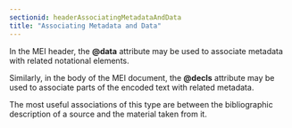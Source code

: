 ```yaml
---
sectionid: headerAssociatingMetadataAndData
title: "Associating Metadata and Data"
---
```




In the MEI header, the **@data** attribute may be used to associate metadata with
related notational elements.


Similarly, in the body of the MEI document, the **@decls** attribute may be used to
associate parts of the encoded text with related metadata.


The most useful associations of this type are between the bibliographic description
of a
source and the material taken from it.

